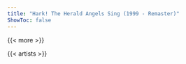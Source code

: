 ```yaml
---
title: "Hark! The Herald Angels Sing (1999 - Remaster)"
ShowToc: false
---
```


{{< more >}}

{{< artists >}}